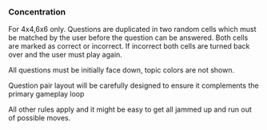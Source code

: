 ### Concentration

For 4x4,6x6 only. Questions are duplicated in two random cells which must be matched by the user before the question can be answered. Both cells are marked as correct or incorrect.  If incorrect both cells are turned back over and the user must play again.

All questions must be initially face down, topic colors are not shown.

Question pair layout  will be carefully designed to ensure it complements the primary gameplay loop

All other rules apply and it might be easy to get all jammed up and run out of possible moves.

